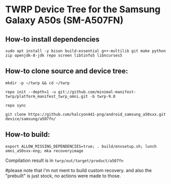 # TWRP Device Tree for the Samsung Galaxy A50s (SM-A507FN)

## How-to install dependencies
```
sudo apt install -y bison build-essential g++-multilib git make python zip openjdk-8-jdk repo screen libtinfo5 libncurses5
```

## How-to clone source and device tree:

```
mkdir -p ~/twrp && cd ~/twrp
```
```
repo init --depth=1 -u git://github.com/minimal-manifest-twrp/platform_manifest_twrp_omni.git -b twrp-9.0 
```
```
repo sync
```
```
git clone https://github.com/halcyon441-png/android_samsung_a50sxx.git device/samsung/a507fn/
```
## How-to build:

```
export ALLOW_MISSING_DEPENDENCIES=true; . build/envsetup.sh; lunch omni_a50sxx-eng; mka recoveryimage
```
Сompilation result is in ```twrp/out/target/product/a507fn```



#please note that i'm not ment to build custom recovery. and also the "prebuilt" is just stock, no actions were made to those.
